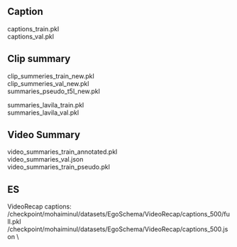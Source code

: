 ## Caption
captions_train.pkl\
captions_val.pkl

## Clip summary
clip_summeries_train_new.pkl\
clip_summeries_val_new.pkl\
summaries_pseudo_t5l_new.pkl

summaries_lavila_train.pkl\
summaries_lavila_val.pkl

## Video Summary
video_summaries_train_annotated.pkl\
video_summaries_val.json\
video_summaries_train_pseudo.pkl

## ES
VideoRecap captions: /checkpoint/mohaiminul/datasets/EgoSchema/VideoRecap/captions_500/full.pkl \
                  /checkpoint/mohaiminul/datasets/EgoSchema/VideoRecap/captions_500.json \


